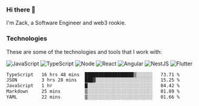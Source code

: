 ### Hi there 👋
I'm Zack, a Software Engineer and web3 rookie.

### Technologies
These are some of the technologies and tools that I work with:

![JavaScript](https://img.shields.io/badge/JavaScript-323330.svg?logo=javascript&logoColor=F7DF1E) 
![TypeScript](https://img.shields.io/badge/TypeScript-007ACC.svg?logo=typescript&logoColor=white) 
![Node](https://img.shields.io/badge/Node.js-43853D.svg?logo=node.js&logoColor=white)
![React](https://img.shields.io/badge/React-20232a.svg?logo=react&logoColor=61DAFB) 
![Angular](https://img.shields.io/badge/Angular-E23237.svg?logo=angularjs&logoColor=white)
![NestJS](https://img.shields.io/badge/NestJS-E0234E?logo=nestjs&logoColor=white)
![Flutter](https://img.shields.io/badge/Flutter-02569B.svg?logo=flutter&logoColor=white)

<!--START_SECTION:waka-->

```txt
TypeScript   16 hrs 48 mins  ██████████████████▒░░░░░░   73.71 %
JSON         3 hrs 28 mins   ███▓░░░░░░░░░░░░░░░░░░░░░   15.25 %
JavaScript   1 hr            █░░░░░░░░░░░░░░░░░░░░░░░░   04.42 %
Markdown     25 mins         ▒░░░░░░░░░░░░░░░░░░░░░░░░   01.89 %
YAML         22 mins         ▒░░░░░░░░░░░░░░░░░░░░░░░░   01.66 %
```

<!--END_SECTION:waka-->
